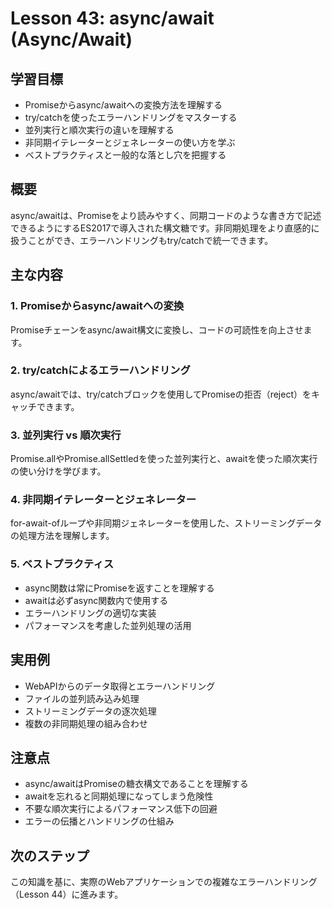 # Lesson 43: async/await (Async/Await)

## 学習目標
- Promiseからasync/awaitへの変換方法を理解する
- try/catchを使ったエラーハンドリングをマスターする
- 並列実行と順次実行の違いを理解する
- 非同期イテレーターとジェネレーターの使い方を学ぶ
- ベストプラクティスと一般的な落とし穴を把握する

## 概要
async/awaitは、Promiseをより読みやすく、同期コードのような書き方で記述できるようにするES2017で導入された構文糖です。非同期処理をより直感的に扱うことができ、エラーハンドリングもtry/catchで統一できます。

## 主な内容

### 1. Promiseからasync/awaitへの変換
Promiseチェーンをasync/await構文に変換し、コードの可読性を向上させます。

### 2. try/catchによるエラーハンドリング
async/awaitでは、try/catchブロックを使用してPromiseの拒否（reject）をキャッチできます。

### 3. 並列実行 vs 順次実行
Promise.allやPromise.allSettledを使った並列実行と、awaitを使った順次実行の使い分けを学びます。

### 4. 非同期イテレーターとジェネレーター
for-await-ofループや非同期ジェネレーターを使用した、ストリーミングデータの処理方法を理解します。

### 5. ベストプラクティス
- async関数は常にPromiseを返すことを理解する
- awaitは必ずasync関数内で使用する
- エラーハンドリングの適切な実装
- パフォーマンスを考慮した並列処理の活用

## 実用例
- WebAPIからのデータ取得とエラーハンドリング
- ファイルの並列読み込み処理
- ストリーミングデータの逐次処理
- 複数の非同期処理の組み合わせ

## 注意点
- async/awaitはPromiseの糖衣構文であることを理解する
- awaitを忘れると同期処理になってしまう危険性
- 不要な順次実行によるパフォーマンス低下の回避
- エラーの伝播とハンドリングの仕組み

## 次のステップ
この知識を基に、実際のWebアプリケーションでの複雑なエラーハンドリング（Lesson 44）に進みます。